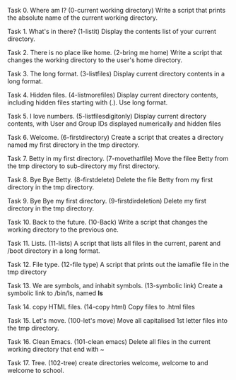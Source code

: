 Task 0. Where am I? (0-current working directory)
Write a script that prints the absolute name of the current working directory.

Task 1. What's in there? (1-listit)
Display the contents list of your current directory.

Task 2. There is no place like home. (2-bring me home)
Write a script that changes the working directory to the user's home directory.

Task 3. The long format. (3-listfiles)
Display current directory contents in a long format.

Task 4. Hidden files. (4-listmorefiles)
Display current directory contents, including hidden files starting with (.). Use long format.

Task 5. I love numbers. (5-listfilesdigitonly)
Display current directory contents, with User and Group IDs displayed numerically and hidden files

Task 6. Welcome. (6-firstdirectory)
Create a script that creates a directory named my first directory in the tmp directory.

Task 7. Betty in my first directory. (7-movethatfile)
Move the filee Betty from the tmp directory to sub-directory my first directory.

Task 8. Bye Bye Betty. (8-firstdelete) 
Delete the file Betty from my first directory in the tmp directory. 

Task 9. Bye Bye my first directory. (9-firstdirdeletion)
Delete my first directory in the tmp directory.

Task 10. Back to the future. (10-Back)
Write a script that changes the working directory to the previous one.

Task 11. Lists. (11-lists)
A script that lists all files in the current, parent and /boot directory in a long format.

Task 12. File type. (12-file type)
A script that prints out the iamafile file in the tmp directory

Task 13. We are symbols, and inhabit symbols. (13-symbolic link)
Create a symbolic link to /bin/ls, named __ls__

Task 14. copy HTML files. (14-copy html)
Copy files to .html files   

Task 15. Let's move. (100-let's move)
Move all capitalised 1st letter files into the tmp directory.

Task 16. Clean Emacs. (101-clean emacs)
Delete all files in the current working directory that end with ~

Task 17. Tree. (102-tree)
create directories welcome, welcome to and welcome to school.  
